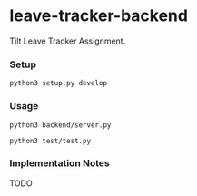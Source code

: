 # leave-tracker-backend

Tilt Leave Tracker Assignment.

### Setup

```
python3 setup.py develop
```

### Usage

```
python3 backend/server.py
```

```
python3 test/test.py
```

### Implementation Notes

TODO
